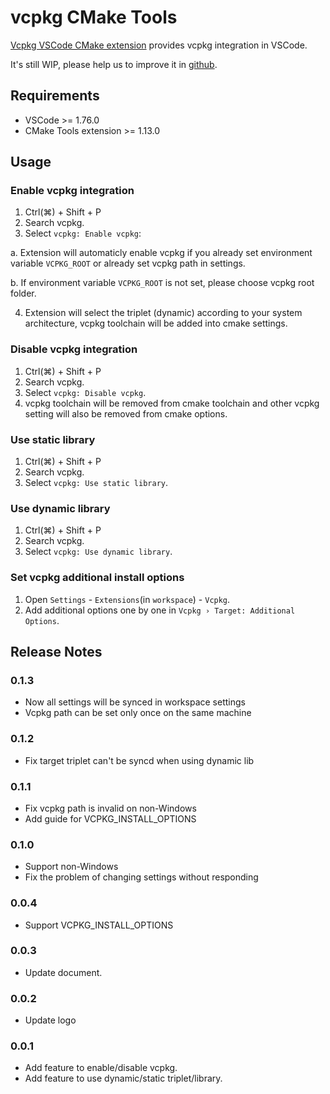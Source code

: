 # vcpkg CMake Tools

[Vcpkg VSCode CMake extension](https://marketplace.visualstudio.com/items?itemName=JackBoosY.vcpkg-cmake-tools) provides vcpkg integration in VSCode.

It's still WIP, please help us to improve it in [github](https://github.com/JackBoosY/vcpkg-vscode-extension).

## Requirements

- VSCode >= 1.76.0
- CMake Tools extension >= 1.13.0

## Usage

### Enable vcpkg integration

1. Ctrl(⌘) + Shift + P
2. Search vcpkg.
3. Select `vcpkg: Enable vcpkg`:

  a. Extension will automaticly enable vcpkg if you already set environment variable `VCPKG_ROOT` or already set vcpkg path in settings.
  
  b. If environment variable `VCPKG_ROOT` is not set, please choose vcpkg root folder.

4. Extension will select the triplet (dynamic) according to your system architecture, vcpkg toolchain will be added into cmake settings.

### Disable vcpkg integration

1. Ctrl(⌘) + Shift + P
2. Search vcpkg.
3. Select `vcpkg: Disable vcpkg`.
4. vcpkg toolchain will be removed from cmake toolchain and other vcpkg setting will also be removed from cmake options.

### Use static library

1. Ctrl(⌘) + Shift + P
2. Search vcpkg.
3. Select `vcpkg: Use static library`.

### Use dynamic library

1. Ctrl(⌘) + Shift + P
2. Search vcpkg.
3. Select `vcpkg: Use dynamic library`.

### Set vcpkg additional install options

1. Open `Settings` - `Extensions`(in `workspace`) - `Vcpkg`.
2. Add additional options one by one in `Vcpkg › Target: Additional Options`.

## Release Notes

### 0.1.3

- Now all settings will be synced in workspace settings
- Vcpkg path can be set only once on the same machine

### 0.1.2

- Fix target triplet can't be syncd when using dynamic lib

### 0.1.1

- Fix vcpkg path is invalid on non-Windows
- Add guide for VCPKG_INSTALL_OPTIONS

### 0.1.0

- Support non-Windows
- Fix the problem of changing settings without responding

### 0.0.4

- Support VCPKG_INSTALL_OPTIONS

### 0.0.3

- Update document.

### 0.0.2

- Update logo

### 0.0.1

- Add feature to enable/disable vcpkg.
- Add feature to use dynamic/static triplet/library.